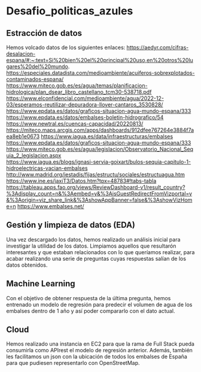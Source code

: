 # Desafio_politicas_azules
 
## Estracción de datos
Hemos volcado datos de los siguientes enlaces:
https://aedyr.com/cifras-desalacion-espana/#:~:text=Si%20bien%20el%20principal%20uso,en%20otros%20lugares%20del%20mundo.	
https://especiales.datadista.com/medioambiente/acuiferos-sobrexplotados-contaminados-espana/	
https://www.miteco.gob.es/es/agua/temas/planificacion-hidrologica/plan_dsear_libro_castellano_tcm30-538718.pdf	https://www.elconfidencial.com/medioambiente/agua/2022-12-03/esperamos-reutilizar-depuradora-llover-cantaros_3530828/
https://www.epdata.es/datos/graficos-situacion-agua-mundo-espana/333	
https://www.epdata.es/datos/embalses-boletin-hidrografico/54
https://www.newtral.es/cuencas-capacidad/20220813/
https://miteco.maps.arcgis.com/apps/dashboards/912dfee767264e3884f7aea8eb1e0673	
https://www.iagua.es/data/infraestructuras/embalses
https://www.epdata.es/datos/graficos-situacion-agua-mundo-espana/333
https://www.miteco.gob.es/es/agua/legislacion/Observatorio_Nacional_Sequia_2_legislacion.aspx	
https://www.iagua.es/blogs/ignasi-servia-goixart/bulos-sequia-capitulo-1-hidroelectricas-vacian-embalses	
http://www.madrid.org/iestadis/fijas/estructu/sociales/estructuagua.htm	
https://www.ine.es/jaxiT3/Datos.htm?tpx=48783#!tabs-tabla	
https://tableau.apps.fao.org/views/ReviewDashboard-v1/result_country?%3Adisplay_count=n&%3Aembed=y&%3AisGuestRedirectFromVizportal=y&%3Aorigin=viz_share_link&%3AshowAppBanner=false&%3AshowVizHome=n
https://www.embalses.net/ 

## Gestión y limpieza de datos (EDA)
Una vez descargado los datos, hemos realizado un análisis inicial para investigar la utilidad de los datos. Limpiamos aquellos que resultarón interesantes y que estaban relacionados con lo que queríamos realizar, para acabar realizando una serie de preguntas cuyas respuestas salían de los datos obtenidos.

## Machine Learning
Con el objetivo de obtener respuesta de la última pregunta, hemos entrenado un modelo de regresión para predecir el volumen de agua de los embalses dentro de 1 año y así poder compararlo con el dato actual.

## Cloud 
Hemos realizado una instancia en EC2 para que la rama de Full Stack pueda consumirla como APIrest el modelo de regresión anterior. Además, también les facilitamos un json con la ubicación de todos los embalses de España para que pudiesen representarlo con OpenStreetMap.


